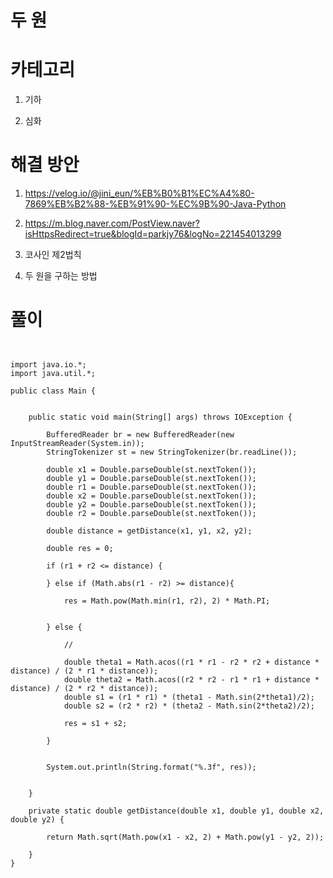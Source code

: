 # 두 원

# 카테고리

1. 기하

2. 심화

# 해결 방안

1. https://velog.io/@jini_eun/%EB%B0%B1%EC%A4%80-7869%EB%B2%88-%EB%91%90-%EC%9B%90-Java-Python

2. https://m.blog.naver.com/PostView.naver?isHttpsRedirect=true&blogId=parkjy76&logNo=221454013299

3. 코사인 제2법칙

4. 두 원을 구하는 방법

# 풀이

```


import java.io.*;
import java.util.*;

public class Main {


    public static void main(String[] args) throws IOException {

        BufferedReader br = new BufferedReader(new InputStreamReader(System.in));
        StringTokenizer st = new StringTokenizer(br.readLine());

        double x1 = Double.parseDouble(st.nextToken());
        double y1 = Double.parseDouble(st.nextToken());
        double r1 = Double.parseDouble(st.nextToken());
        double x2 = Double.parseDouble(st.nextToken());
        double y2 = Double.parseDouble(st.nextToken());
        double r2 = Double.parseDouble(st.nextToken());

        double distance = getDistance(x1, y1, x2, y2);

        double res = 0;

        if (r1 + r2 <= distance) {

        } else if (Math.abs(r1 - r2) >= distance){

            res = Math.pow(Math.min(r1, r2), 2) * Math.PI;


        } else {

            //

            double theta1 = Math.acos((r1 * r1 - r2 * r2 + distance * distance) / (2 * r1 * distance));
            double theta2 = Math.acos((r2 * r2 - r1 * r1 + distance * distance) / (2 * r2 * distance));
            double s1 = (r1 * r1) * (theta1 - Math.sin(2*theta1)/2);
            double s2 = (r2 * r2) * (theta2 - Math.sin(2*theta2)/2);

            res = s1 + s2;

        }


        System.out.println(String.format("%.3f", res));


    }

    private static double getDistance(double x1, double y1, double x2, double y2) {

        return Math.sqrt(Math.pow(x1 - x2, 2) + Math.pow(y1 - y2, 2));

    }
}

```